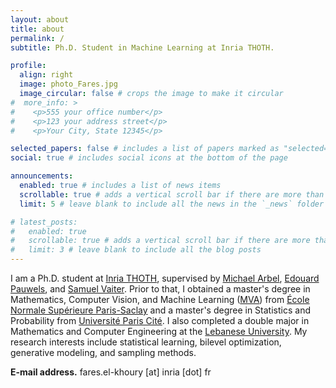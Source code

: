 ```yaml
---
layout: about
title: about
permalink: /
subtitle: Ph.D. Student in Machine Learning at Inria THOTH.

profile:
  align: right
  image: photo_Fares.jpg
  image_circular: false # crops the image to make it circular
#  more_info: >
#    <p>555 your office number</p>
#    <p>123 your address street</p>
#    <p>Your City, State 12345</p>

selected_papers: false # includes a list of papers marked as "selected={true}"
social: true # includes social icons at the bottom of the page

announcements:
  enabled: true # includes a list of news items
  scrollable: true # adds a vertical scroll bar if there are more than 3 news items
  limit: 5 # leave blank to include all the news in the `_news` folder

# latest_posts:
#   enabled: true
#   scrollable: true # adds a vertical scroll bar if there are more than 3 new posts items
#   limit: 3 # leave blank to include all the blog posts
---
```


I am a Ph.D. student at [Inria THOTH](https://team.inria.fr/thoth/), supervised by [Michael Arbel](https://michaelarbel.github.io/), [Edouard Pauwels](https://edouardpauwels.fr/), and [Samuel Vaiter](https://samuelvaiter.com/). Prior to that, I obtained a master's degree in Mathematics, Computer Vision, and Machine Learning ([MVA](https://www.master-mva.com/)) from [École Normale Supérieure Paris-Saclay](https://ens-paris-saclay.fr/) and a master's degree in Statistics and Probability from [Université Paris Cité](https://u-paris.fr/). I also completed a double major in Mathematics and Computer Engineering at the [Lebanese University](https://ul.edu.lb/en). My research interests include statistical learning, bilevel optimization, generative modeling, and sampling methods.

**E-mail address.** fares.el-khoury [at] inria [dot] fr

